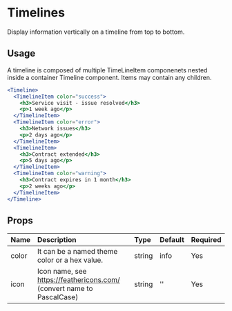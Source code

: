# Timelines

Display information vertically on a timeline from top to bottom.

## Usage

A timeline is composed of multiple TimeLineItem componenets nested inside a container Timeline component. Items may contain any children.

```jsx
<Timeline>
  <TimelineItem color="success">
    <h3>Service visit - issue resolved</h3>
    <p>1 week ago</p>
  </TimelineItem>
  <TimelineItem color="error">
    <h3>Network issues</h3>
    <p>2 days ago</p>
  </TimelineItem>
  <TimelineItem>
    <h3>Contract extended</h3>
    <p>5 days ago</p>
  </TimelineItem>
  <TimelineItem color="warning">
    <h3>Contract expires in 1 month</h3>
    <p>2 weeks ago</p>
  </TimelineItem>
</Timeline>
```

## Props

| Name | Description | Type | Default | Required | 
| :--- | :--- | :--- | :---| :--- |
| color | It can be a named theme color or a hex value. | string | info | Yes |
| icon | Icon name, see https://feathericons.com/ (convert name to PascalCase) | string | '' | Yes |
